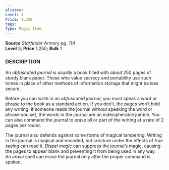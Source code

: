 ```yaml
---
aliases: 
Level: 3
Price: 1,250 
tags: 
Type: Magic Item
---
```

**Source** _Starfinder Armory pg. 114_  
**Level** 3; **Price** 1,250; **Bulk** 1

### DESCRIPTION

An _obfuscated journal_ is usually a book filled with about 250 pages of sturdy blank paper. Those who value secrecy and portability use such tomes in place of other methods of information storage that might be less secure.  
  
Before you can write in an _obfuscated journal_, you must speak a word or phrase to the book as a standard action. If you don’t, the pages won’t hold any writing. If someone reads the journal without speaking the word or phrase you set, the words in the journal are an indecipherable jumble. You can also command the journal to erase all or part of the writing at a rate of 2 pages per round.  
  
The journal also defends against some forms of magical tampering. Writing in the journal is magical and encoded, but creature under the effects of _true seeing_ can read it. _Dispel magic_ can suppress the journal’s magic, causing the pages to appear blank and preventing it from being used in any way. An _erase_ spell can erase the journal only after the proper command is spoken.